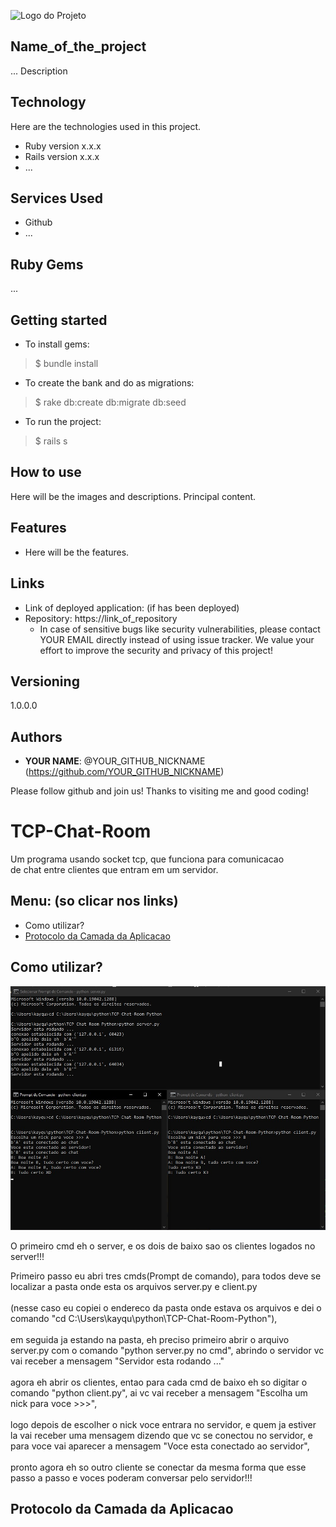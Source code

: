 ![Logo do Projeto](https://pt.freelogodesign.org/share/63fefcf73345472c888d383d61aba922)
 
## Name_of_the_project
 
... Description
 
 
## Technology 
 
Here are the technologies used in this project.
 
* Ruby version  x.x.x
* Rails version x.x.x
* ...
 
 
## Services Used
 
* Github
* ...
 
 
## Ruby Gems
...
 
## Getting started
 
* To install gems:
>    $ bundle install
* To create the bank and do as migrations:
>    $ rake db:create db:migrate db:seed
* To run the project:
>    $ rails s
 
## How to use
 
Here will be the images and descriptions. Principal content.
 
 
## Features
 
  - Here will be the features.
 
 
## Links
 
  - Link of deployed application: (if has been deployed)
  - Repository: https://link_of_repository
    - In case of sensitive bugs like security vulnerabilities, please contact
      YOUR EMAIL directly instead of using issue tracker. We value your effort
      to improve the security and privacy of this project!
 
 
## Versioning
 
1.0.0.0
 
 
## Authors
 
* **YOUR NAME**: @YOUR_GITHUB_NICKNAME (https://github.com/YOUR_GITHUB_NICKNAME)
 
 
Please follow github and join us!
Thanks to visiting me and good coding!



<h1>TCP-Chat-Room</h1>

Um programa usando socket tcp, que funciona para comunicacao <br> de chat entre clientes que entram em um servidor.
<h2>Menu: (so clicar nos links)</h2>
<ul>
<li>Como utilizar?</li>
<li><a href="2">Protocolo da Camada da Aplicacao</a></li>
</ul>



<h2>Como utilizar?</h2>

![](./Screenshot_1.jpg)

O primeiro cmd eh o server, e os dois de baixo sao os clientes logados no server!!!

Primeiro passo eu abri tres cmds(Prompt de comando), para todos deve se localizar a pasta onde esta os arquivos server.py e client.py <br><br> (nesse caso eu copiei o endereco da pasta onde estava os arquivos e dei o comando "cd C:\Users\kayqu\python\TCP-Chat-Room-Python"), <br><br>em seguida ja estando na pasta, eh preciso primeiro abrir o arquivo server.py com o comando "python server.py no cmd", abrindo o servidor vc vai receber a mensagem "Servidor esta rodando ..." <br><br>agora eh abrir os clientes, entao para cada cmd de baixo eh so digitar o comando "python client.py", ai vc vai receber a mensagem "Escolha um nick para voce >>>", <br><br>logo depois de escolher o nick voce entrara no servidor, e quem ja estiver la vai receber uma mensagem dizendo que vc se conectou no servidor, e para voce vai aparecer a mensagem "Voce esta conectado ao servidor", <br><br>pronto agora eh so outro cliente se conectar da mesma forma que esse passo a passo e voces poderam conversar pelo servidor!!!

<h2 id="2">Protocolo da Camada da Aplicacao</h2>
